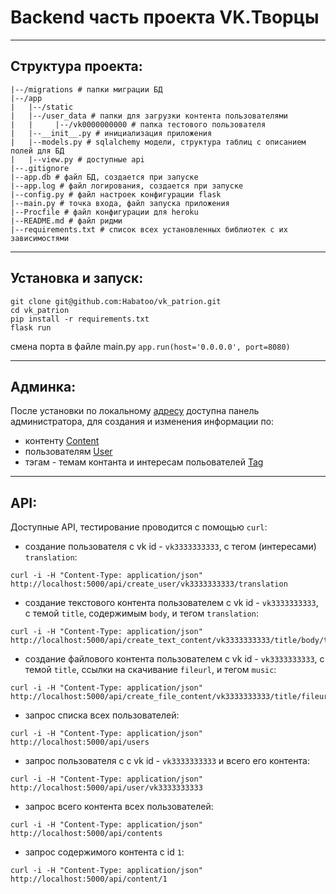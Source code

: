 # Backend часть проекта VK.Творцы
***
## Структура проекта:
```
|--/migrations # папки миграции БД
|--/app
|   |--/static
|   |--/user_data # папки для загрузки контента пользователями
|   |     |--/vk0000000000 # папка тестового пользователя
|   |--__init__.py # инициализация приложения
|   |--models.py # sqlalchemy модели, структура таблиц с описанием полей для БД
|   |--view.py # доступные api 
|--.gitignore
|--app.db # файл БД, создается при запуске
|--app.log # файл логирования, создается при запуске
|--config.py # файл настроек конфигурации flask 
|--main.py # точка входа, файл запуска приложения 
|--Procfile # файл конфигурации для heroku
|--README.md # файл ридми
|--requirements.txt # список всех установленных библиотек с их зависимостями
```
***
## Установка и запуск:
```
git clone git@github.com:Habatoo/vk_patrion.git
cd vk_patrion
pip install -r requirements.txt
flask run
```

смена порта в файле main.py ```app.run(host='0.0.0.0', port=8080)```
***
## Админка:
После установки по локальному [адресу](http://localhost:5000/admin) доступна панель администратора, для создания и изменения информации по:
 - контенту [Content](http://localhost:5000/admin/content)
 - пользователям [User](http://localhost:5000/admin/user)
 - тэгам - темам контанта и интересам польователей [Tag](http://localhost:5000/admin/tag)
***
## API:
Доступные API, тестирование проводится с помощью ```curl```:
- создание пользователя c vk id - ```vk3333333333```, с тегом (интересами) ```translation```:

```
curl -i -H "Content-Type: application/json" http://localhost:5000/api/create_user/vk3333333333/translation
```

- создание текстового контента пользователем с vk id - ```vk3333333333```, с темой ```title```, содержимым ```body```, и тегом ```translation```:

```
curl -i -H "Content-Type: application/json" http://localhost:5000/api/create_text_content/vk3333333333/title/body/translation
```

- создание файлового контента пользователем с vk id - ```vk3333333333```, с темой ```title```, ссылки на скачивание ```fileurl```, и тегом ```music```:

```
curl -i -H "Content-Type: application/json" http://localhost:5000/api/create_file_content/vk3333333333/title/fileurl/music
```

- запрос списка всех пользователей:

```curl -i -H "Content-Type: application/json" http://localhost:5000/api/users```

- запрос пользователя с c vk id - ```vk3333333333``` и всего его контента:

```curl -i -H "Content-Type: application/json" http://localhost:5000/api/user/vk3333333333```

- запрос всего контента всех пользователей:

```curl -i -H "Content-Type: application/json" http://localhost:5000/api/contents```

- запрос содержимого контента с id ```1```:

```curl -i -H "Content-Type: application/json" http://localhost:5000/api/content/1```
 



